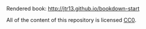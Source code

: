 Rendered book: http://jtr13.github.io/bookdown-start

All of the content of this repository is licensed 
[CC0](https://creativecommons.org/publicdomain/zero/1.0/).

